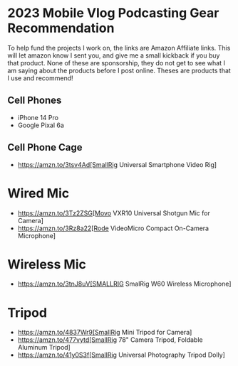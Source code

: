 # 2023 Mobile Vlog Podcasting Gear Recommendation

To help fund the projects I work on, the links are Amazon Affiliate links. This will let amazon know I sent you, and give me a small kickback if you buy that product. None of these are sponsorship, they do not get to see what I am saying about the products before I post online. Theses are products that I use and recommend!

## Cell Phones
- iPhone 14 Pro
- Google Pixal 6a

## Cell Phone Cage
- https://amzn.to/3tsv4Ad[SmallRig Universal Smartphone Video Rig]

# Wired Mic
- https://amzn.to/3Tz2ZSG[Movo VXR10 Universal Shotgun Mic for Camera]
- https://amzn.to/3Rz8a22[Rode VideoMicro Compact On-Camera Microphone]

# Wireless Mic
- https://amzn.to/3tnJ8uV[SMALLRIG SmalRig W60 Wireless Microphone]

# Tripod
- https://amzn.to/4837Wr9[SmallRig Mini Tripod for Camera]
- https://amzn.to/477vytd[SmallRig 78" Camera Tripod, Foldable Aluminum Tripod]
- https://amzn.to/41y0S3f[SmallRig Universal Photography Tripod Dolly]
